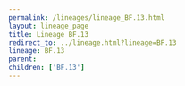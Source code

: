 ```yaml
---
permalink: /lineages/lineage_BF.13.html
layout: lineage_page
title: Lineage BF.13
redirect_to: ../lineage.html?lineage=BF.13
lineage: BF.13
parent: 
children: ['BF.13']
---
```


